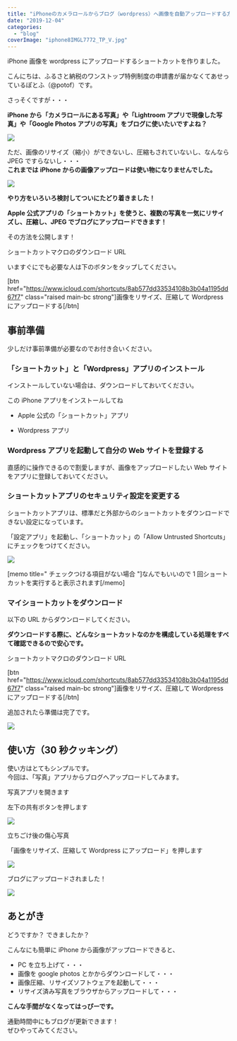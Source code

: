 ```yaml
---
title: "iPhoneのカメラロールからブログ（wordpress）へ画像を自動アップロードする方法。圧縮とリサイズも自動！"
date: "2019-12-04"
categories:
  - "blog"
coverImage: "iphone8IMGL7772_TP_V.jpg"
---
```


iPhone 画像を wordpress にアップロードするショートカットを作りました。

こんにちは、ふるさと納税のワンストップ特例制度の申請書が届かなくてあせっているぽとふ（@potof）です。

さっそくですが・・・

**iPhone から「カメラロールにある写真」や「Lightroom アプリで現像した写真」や「Google Photos アプリの写真」をブログに使いたいですよね？**

![](images/iphone8IMGL7768_TP_V.jpg)

ただ、画像のリサイズ（縮小）ができないし、圧縮もされていないし、なんなら JPEG ですらないし・・・  
**これまでは** **iPhone からの画像アップロードは使い物になりませんでした。**

![](images/iphone8IMGL7743_TP_V.jpg)

**やり方をいろいろ検討してついにたどり着きました！**

**Apple 公式アプリの「ショートカット」を使うと、複数の写真を一気にリサイズし、圧縮し、JPEG でブログにアップロードできます！**

その方法を公開します！

ショートカットマクロのダウンロード URL

いますぐにでも必要な人は下のボタンをタップしてください。

\[btn href="https://www.icloud.com/shortcuts/8ab577dd33534108b3b04a1195dd67f7" class="raised main-bc strong"\]画像をリサイズ、圧縮して Wordpress にアップロードする\[/btn\]

## 事前準備

少しだけ事前準備が必要なのでお付き合いください。

### 「ショートカット」と「Wordpress」アプリのインストール

インストールしていない場合は、ダウンロードしておいてください。

この iPhone アプリをインストールしてね

- Apple 公式の「ショートカット」アプリ

[](https://apps.apple.com/us/app/shortcuts/id915249334?mt=8)

- Wordpress アプリ

[](https://apps.apple.com/us/app/wordpress/id335703880?mt=8)

### Wordpress アプリを起動して自分の Web サイトを登録する

直感的に操作できるので割愛しますが、画像をアップロードしたい Web サイトをアプリに登録しておいてください。

### ショートカットアプリのセキュリティ設定を変更する

ショートカットアプリは、標準だと外部からのショートカットをダウンロードできない設定になっています。

「設定アプリ」を起動し、「ショートカット」の「Allow Untrusted Shortcuts」にチェックをつけてください。

![](images/IMG_8048-473x1024.jpeg)

\[memo title=" チェックつける項目がない場合 "\]なんでもいいので 1 回ショートカットを実行すると表示されます\[/memo\]

### マイショートカットをダウンロード

以下の URL からダウンロードしてください。

**ダウンロードする際に、どんなショートカットなのかを構成している処理をすべて確認できるので安心です。**

ショートカットマクロのダウンロード URL

\[btn href="https://www.icloud.com/shortcuts/8ab577dd33534108b3b04a1195dd67f7" class="raised main-bc strong"\]画像をリサイズ、圧縮して Wordpress にアップロードする\[/btn\]

追加されたら準備は完了です。

![](images/IMG_8049-473x1024.jpeg)

## 使い方（30 秒クッキング）

使い方はとてもシンプルです。  
今回は、「写真」アプリからブログへアップロードしてみます。

写真アプリを開きます

左下の共有ボタンを押します

![](images/IMG_8051-473x1024.jpeg)

立ちごけ後の傷心写真

「画像をリサイズ、圧縮して Wordpress にアップロード」を押します

![](images/IMG_8052-473x1024.jpeg)

ブログにアップロードされました！

![](images/IMG_8053-473x1024.jpeg)

## あとがき

どうですか？ できましたか？

こんなにも簡単に iPhone から画像がアップロードできると、

- PC を立ち上げて・・・
- 画像を google photos とかからダウンロードして・・・
- 画像圧縮、リサイズソフトウェアを起動して・・・
- リサイズ済み写真をブラウザからアップロードして・・・

**こんな手間がなくなってはっぴーです。**

通勤時間中にもブログが更新できます！  
ぜひやってみてください。
